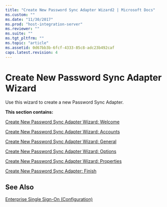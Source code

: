 ```yaml
---
title: "Create New Password Sync Adapter Wizard2 | Microsoft Docs"
ms.custom: ""
ms.date: "11/30/2017"
ms.prod: "host-integration-server"
ms.reviewer: ""
ms.suite: ""
ms.tgt_pltfrm: ""
ms.topic: "article"
ms.assetid: 0d67bb3b-6fcf-4333-85c8-adc23b492caf
caps.latest.revision: 4
---
```

# Create New Password Sync Adapter Wizard
Use this wizard to create a new Password Sync Adapter.  
  
 **This section contains:**  
  
 [Create New Password Sync Adapter Wizard: Welcome](../HIS2010/create-new-password-sync-adapter-wizard-welcome1.md)  
  
 [Create New Password Sync Adapter Wizard: Accounts](../HIS2010/create-new-password-sync-adapter-wizard-accounts1.md)  
  
 [Create New Password Sync Adapter Wizard: General](../HIS2010/create-new-password-sync-adapter-wizard-general1.md)  
  
 [Create New Password Sync Adapter Wizard: Options](../HIS2010/create-new-password-sync-adapter-wizard-options2.md)  
  
 [Create New Password Sync Adapter Wizard: Properties](../HIS2010/create-new-password-sync-adapter-wizard-properties2.md)  
  
 [Create New Password Sync Adapter: Finish](../HIS2010/create-new-password-sync-adapter-finish1.md)  
  
## See Also  
 [Enterprise Single Sign-On (Configuration)](../HIS2010/enterprise-single-sign-on-configuration-2.md)